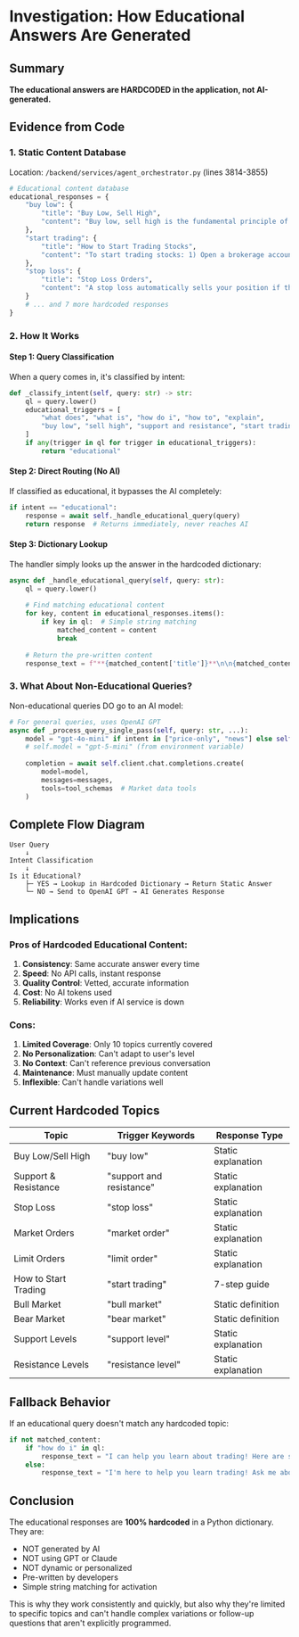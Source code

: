 # Investigation: How Educational Answers Are Generated

## Summary
**The educational answers are HARDCODED in the application, not AI-generated.**

## Evidence from Code

### 1. Static Content Database
Location: `/backend/services/agent_orchestrator.py` (lines 3814-3855)

```python
# Educational content database
educational_responses = {
    "buy low": {
        "title": "Buy Low, Sell High",
        "content": "Buy low, sell high is the fundamental principle of trading. It means purchasing stocks when their price is relatively low (undervalued) and selling them when the price rises (overvalued). The challenge is determining what constitutes 'low' and 'high' - this requires analyzing market trends, company fundamentals, and technical indicators."
    },
    "start trading": {
        "title": "How to Start Trading Stocks",
        "content": "To start trading stocks: 1) Open a brokerage account with a reputable broker, 2) Fund your account (start small, only invest what you can afford to lose), 3) Research companies and learn basic analysis, 4) Start with established companies you understand, 5) Use limit orders to control your entry price, 6) Always have an exit strategy before entering a trade, 7) Keep learning and track your trades."
    },
    "stop loss": {
        "title": "Stop Loss Orders",
        "content": "A stop loss automatically sells your position if the price drops to a specified level, limiting your losses. For example, if you buy at $100 and set a stop loss at $95, you'll automatically sell if the price hits $95, limiting your loss to 5%. Essential for risk management."
    }
    # ... and 7 more hardcoded responses
}
```

### 2. How It Works

#### Step 1: Query Classification
When a query comes in, it's classified by intent:
```python
def _classify_intent(self, query: str) -> str:
    ql = query.lower()
    educational_triggers = [
        "what does", "what is", "how do i", "how to", "explain",
        "buy low", "sell high", "support and resistance", "start trading"
    ]
    if any(trigger in ql for trigger in educational_triggers):
        return "educational"
```

#### Step 2: Direct Routing (No AI)
If classified as educational, it bypasses the AI completely:
```python
if intent == "educational":
    response = await self._handle_educational_query(query)
    return response  # Returns immediately, never reaches AI
```

#### Step 3: Dictionary Lookup
The handler simply looks up the answer in the hardcoded dictionary:
```python
async def _handle_educational_query(self, query: str):
    ql = query.lower()
    
    # Find matching educational content
    for key, content in educational_responses.items():
        if key in ql:  # Simple string matching
            matched_content = content
            break
    
    # Return the pre-written content
    response_text = f"**{matched_content['title']}**\n\n{matched_content['content']}"
```

### 3. What About Non-Educational Queries?

Non-educational queries DO go to an AI model:
```python
# For general queries, uses OpenAI GPT
async def _process_query_single_pass(self, query: str, ...):
    model = "gpt-4o-mini" if intent in ["price-only", "news"] else self.model
    # self.model = "gpt-5-mini" (from environment variable)
    
    completion = await self.client.chat.completions.create(
        model=model,
        messages=messages,
        tools=tool_schemas  # Market data tools
    )
```

## Complete Flow Diagram

```
User Query
    ↓
Intent Classification
    ↓
Is it Educational?
    ├─ YES → Lookup in Hardcoded Dictionary → Return Static Answer
    └─ NO → Send to OpenAI GPT → AI Generates Response
```

## Implications

### Pros of Hardcoded Educational Content:
1. **Consistency**: Same accurate answer every time
2. **Speed**: No API calls, instant response
3. **Quality Control**: Vetted, accurate information
4. **Cost**: No AI tokens used
5. **Reliability**: Works even if AI service is down

### Cons:
1. **Limited Coverage**: Only 10 topics currently covered
2. **No Personalization**: Can't adapt to user's level
3. **No Context**: Can't reference previous conversation
4. **Maintenance**: Must manually update content
5. **Inflexible**: Can't handle variations well

## Current Hardcoded Topics

| Topic | Trigger Keywords | Response Type |
|-------|-----------------|---------------|
| Buy Low/Sell High | "buy low" | Static explanation |
| Support & Resistance | "support and resistance" | Static explanation |
| Stop Loss | "stop loss" | Static explanation |
| Market Orders | "market order" | Static explanation |
| Limit Orders | "limit order" | Static explanation |
| How to Start Trading | "start trading" | 7-step guide |
| Bull Market | "bull market" | Static definition |
| Bear Market | "bear market" | Static definition |
| Support Levels | "support level" | Static explanation |
| Resistance Levels | "resistance level" | Static explanation |

## Fallback Behavior

If an educational query doesn't match any hardcoded topic:
```python
if not matched_content:
    if "how do i" in ql:
        response_text = "I can help you learn about trading! Here are some topics I can explain: buy low sell high, support and resistance levels..."
    else:
        response_text = "I'm here to help you learn trading! Ask me about any trading concept..."
```

## Conclusion

The educational responses are **100% hardcoded** in a Python dictionary. They are:
- NOT generated by AI
- NOT using GPT or Claude
- NOT dynamic or personalized
- Pre-written by developers
- Simple string matching for activation

This is why they work consistently and quickly, but also why they're limited to specific topics and can't handle complex variations or follow-up questions that aren't explicitly programmed.